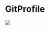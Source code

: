 # GitProfile

<a href="https://github.com/anuraghazra/github-readme-stats">
  <img align="center" src="https://github-readme-stats.vercel.app/api?username=seito1090&rank_icon=default&include_all_commits=true&theme=tokyonight&show_icons=true" />
</a>

